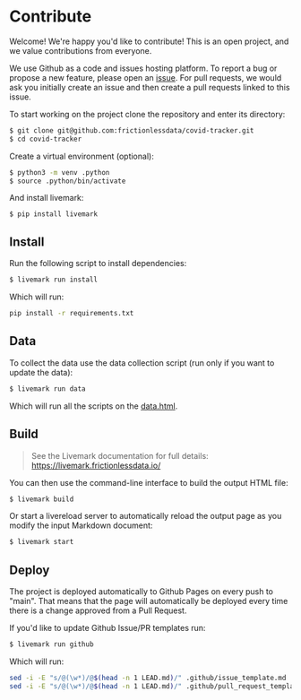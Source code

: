 # Contribute

Welcome! We're happy you'd like to contribute! This is an open project, and we value contributions from everyone.

We use Github as a code and issues hosting platform. To report a bug or propose a new feature, please open an [issue](https://github.com/frictionlessdata/covid-tracker/issues). For pull requests, we would ask you initially create an issue and then create a pull requests linked to this issue.

To start working on the project clone the repository and enter its directory:

```bash
$ git clone git@github.com:frictionlessdata/covid-tracker.git
$ cd covid-tracker
```

Create a virtual environment (optional):

```bash
$ python3 -m venv .python
$ source .python/bin/activate
```

And install livemark:

```
$ pip install livemark
```

## Install

Run the following script to install dependencies:

```bash
$ livemark run install
```

Which will run:

```bash task id=install
pip install -r requirements.txt
```

## Data

To collect the data use the data collection script (run only if you want to update the data):

```bash
$ livemark run data
```

Which will run all the scripts on the [data.html](page).

## Build

> See the Livemark documentation for full details: https://livemark.frictionlessdata.io/

You can then use the command-line interface to build the output HTML file:

```bash
$ livemark build
```

Or start a livereload server to automatically reload the output page as you modify the input Markdown document:

```bash
$ livemark start
```

## Deploy

The project is deployed automatically to Github Pages on every push to "main". That means that the page will automatically be deployed every time there is a change approved from a Pull Request.

If you'd like to update Github Issue/PR templates run:

```bash
$ livemark run github
```

Which will run:

```bash task id=github
sed -i -E "s/@(\w*)/@$(head -n 1 LEAD.md)/" .github/issue_template.md
sed -i -E "s/@(\w*)/@$(head -n 1 LEAD.md)/" .github/pull_request_template.md
```
